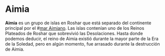 # Aimia
**Aimia** es un grupo de islas en Roshar que está separado del continente principal por el #[mar Aimiano](locations/aimian-sea). Las islas contenían uno de los Reinos Plateados de Roshar que sobrevivió las Desolaciones. Hasta donde podemos deducir, el reino de Aimia existió durante la mayor parte de la Era de la Soledad, pero en algún momento, fue arrasado durante la destrucción de Aimia. 

